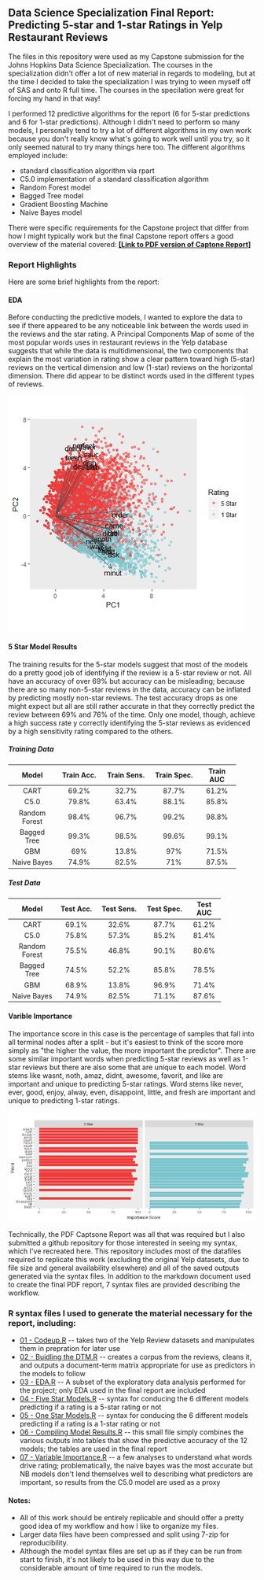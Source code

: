 Data Science Specialization Final Report: Predicting 5-star and 1-star Ratings in Yelp Restaurant Reviews
---------------------------------------------------------------------------------------------------------

The files in this repository were used as my Capstone submission for the
Johns Hopkins Data Science Specialization. The courses in the
specialization didn't offer a lot of new material in regards to
modeling, but at the time I decided to take the specialization I was
trying to ween myself off of SAS and onto R full time. The courses in
the specilation were great for forcing my hand in that way!

I performed 12 predictive algorithms for the report (6 for 5-star
predictions and 6 for 1-star predictions). Although I didn't need to
perform so many models, I personally tend to try a lot of different
algorithms in my own work because you don't really know what's going to
work well until you try, so it only seemed natural to try many things
here too. The different algorithms employed include:

-   standard classification algorithm via rpart
-   C5.0 implementation of a standard classification algorithm
-   Random Forest model
-   Bagged Tree model
-   Gradient Boosting Machine
-   Naive Bayes model

There were specific requirements for the Capstone project that differ
from how I might typically work but the final Capstone report offers a
good overview of the material covered: [**\[Link to PDF version of
Captone
Report\]**](https://github.com/msheffer2/Data-Science-Specialization/blob/master/report/Capstone_Report.pdf)

### Report Highlights

Here are some brief highlights from the report:

#### EDA

Before conducting the predictive models, I wanted to explore the data to
see if there appeared to be any noticeable link between the words used
in the reviews and the star rating. A Principal Components Map of some
of the most popular words uses in restaurant reviews in the Yelp
database suggests that while the data is multidimensional, the two
components that explain the most variation in rating show a clear
pattern toward high (5-star) reviews on the vertical dimension and low
(1-star) reviews on the horizontal dimension. There did appear to be
distinct words used in the different types of reviews.

![](README_files/figure-markdown_strict/unnamed-chunk-2-1.png)

#### 5 Star Model Results

The training results for the 5-star models suggest that most of the
models do a pretty good job of identifying if the review is a 5-star
review or not. All have an accuracy of over 69% but accuracy can be
misleading; because there are so many non-5-star reviews in the data,
accuracy can be inflated by predicting mostly non-star reviews. The test
accuracy drops as one might expect but all are still rather accurate in
that they correctly predict the review between 69% and 76% of the time.
Only one model, though, achieve a high success rate y correctly
identifying the 5-star reviews as evidenced by a high sensitivity rating
compared to the others.

##### Training Data

<table style="width:92%;">
<colgroup>
<col width="19%" />
<col width="18%" />
<col width="19%" />
<col width="19%" />
<col width="15%" />
</colgroup>
<thead>
<tr class="header">
<th align="center">Model</th>
<th align="center">Train Acc.</th>
<th align="center">Train Sens.</th>
<th align="center">Train Spec.</th>
<th align="center">Train AUC</th>
</tr>
</thead>
<tbody>
<tr class="odd">
<td align="center">CART</td>
<td align="center">69.2%</td>
<td align="center">32.7%</td>
<td align="center">87.7%</td>
<td align="center">61.2%</td>
</tr>
<tr class="even">
<td align="center">C5.0</td>
<td align="center">79.8%</td>
<td align="center">63.4%</td>
<td align="center">88.1%</td>
<td align="center">85.8%</td>
</tr>
<tr class="odd">
<td align="center">Random Forest</td>
<td align="center">98.4%</td>
<td align="center">96.7%</td>
<td align="center">99.2%</td>
<td align="center">98.8%</td>
</tr>
<tr class="even">
<td align="center">Bagged Tree</td>
<td align="center">99.3%</td>
<td align="center">98.5%</td>
<td align="center">99.6%</td>
<td align="center">99.1%</td>
</tr>
<tr class="odd">
<td align="center">GBM</td>
<td align="center">69%</td>
<td align="center">13.8%</td>
<td align="center">97%</td>
<td align="center">71.5%</td>
</tr>
<tr class="even">
<td align="center">Naive Bayes</td>
<td align="center">74.9%</td>
<td align="center">82.5%</td>
<td align="center">71%</td>
<td align="center">87.5%</td>
</tr>
</tbody>
</table>

##### Test Data

<table style="width:86%;">
<colgroup>
<col width="19%" />
<col width="16%" />
<col width="18%" />
<col width="18%" />
<col width="13%" />
</colgroup>
<thead>
<tr class="header">
<th align="center">Model</th>
<th align="center">Test Acc.</th>
<th align="center">Test Sens.</th>
<th align="center">Test Spec.</th>
<th align="center">Test AUC</th>
</tr>
</thead>
<tbody>
<tr class="odd">
<td align="center">CART</td>
<td align="center">69.1%</td>
<td align="center">32.6%</td>
<td align="center">87.7%</td>
<td align="center">61.2%</td>
</tr>
<tr class="even">
<td align="center">C5.0</td>
<td align="center">75.8%</td>
<td align="center">57.3%</td>
<td align="center">85.2%</td>
<td align="center">81.4%</td>
</tr>
<tr class="odd">
<td align="center">Random Forest</td>
<td align="center">75.5%</td>
<td align="center">46.8%</td>
<td align="center">90.1%</td>
<td align="center">80.6%</td>
</tr>
<tr class="even">
<td align="center">Bagged Tree</td>
<td align="center">74.5%</td>
<td align="center">52.2%</td>
<td align="center">85.8%</td>
<td align="center">78.5%</td>
</tr>
<tr class="odd">
<td align="center">GBM</td>
<td align="center">68.9%</td>
<td align="center">13.8%</td>
<td align="center">96.9%</td>
<td align="center">71.4%</td>
</tr>
<tr class="even">
<td align="center">Naive Bayes</td>
<td align="center">74.9%</td>
<td align="center">82.5%</td>
<td align="center">71.1%</td>
<td align="center">87.6%</td>
</tr>
</tbody>
</table>

#### Varible Importance

The importance score in this case is the percentage of samples that fall
into all terminal nodes after a split - but it's easiest to think of the
score more simply as "the higher the value, the more important the
predictor". There are some similar important words when predicting
5-star reviews as well as 1-star reviews but there are also some that
are unique to each model. Word stems like wasnt, noth, amaz, didnt,
awesome, favorit, and like are important and unique to predicting 5-star
ratings. Word stems like never, ever, good, enjoy, alway, even,
disappoint, little, and fresh are important and unique to predicting
1-star ratings.

![](README_files/figure-markdown_strict/unnamed-chunk-5-1.png)

Technically, the PDF Captsone Report was all that was required but I
also submitted a github repository for those interested in seeing my
syntax, which I've recreated here. This repository includes most of the
datafiles required to replicate this work (excluding the original Yelp
datasets, due to file size and general availability elsewhere) and all
of the saved outputs generated via the syntax files. In addition to the
markdown document used to create the final PDF report, 7 syntax files
are provided describing the workflow.

### R syntax files I used to generate the material necessary for the report, including:

-   [01 -
    Codeup.R](https://github.com/msheffer2/Data-Science-Specialization/blob/master/01%20-%20Codeup.R)
    -- takes two of the Yelp Review datasets and manipulates them in
    prepration for later use
-   [02 - Buidling the
    DTM.R](https://github.com/msheffer2/Data-Science-Specialization/blob/master/02%20-%20Building%20the%20DTM.R)
    -- creates a corpus from the reviews, cleans it, and outputs a
    document-term matrix appropriate for use as predictors in the models
    to follow
-   [03 -
    EDA.R](https://github.com/msheffer2/Data-Science-Specialization/blob/master/03%20-%20EDA.R)
    -- A subset of the exploratory data analysis performed for the
    project; only EDA used in the final report are included
-   [04 - Five Star
    Models.R](https://github.com/msheffer2/Data-Science-Specialization/blob/master/04%20-%20Five%20Star%20Models.R)
    -- syntax for conducing the 6 different models predicting if a
    rating is a 5-star rating or not
-   [05 - One Star
    Models.R](https://github.com/msheffer2/Data-Science-Specialization/blob/master/05%20-%20One%20Star%20Models.R)
    -- syntax for conducing the 6 different models predicting if a
    rating is a 1-star rating or not
-   [06 - Compiling Model
    Results.R](https://github.com/msheffer2/Data-Science-Specialization/blob/master/06%20-%20Compiling%20Model%20Results.R)
    -- this small file simply combines the various outputs into tables
    that show the predictive accuracy of the 12 models; the tables are
    used in the final report
-   [07 - Variable
    Importance.R](https://github.com/msheffer2/Data-Science-Specialization/blob/master/07%20-%20Variable%20Importance.R)
    -- a few analyses to understand what words drive rating;
    problematically, the naive bayes was the most accurate but NB models
    don't lend themselves well to describing what predictors are
    important, so results from the C5.0 model are used as a proxy

#### Notes:

-   All of this work should be entirely replicable and should offer a
    pretty good idea of my workflow and how I like to organize my files.
-   Larger data files have been compressed and split using 7-zip
    for reproducibility.
-   Although the model syntax files are set up as if they can be run
    from start to finish, it's not likely to be used in this way due to
    the considerable amount of time required to run the models.
